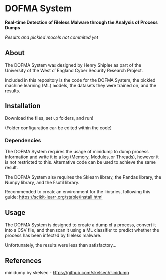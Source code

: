# DOFMA System
**Real-time Detection of Fileless Malware through the Analysis of Process Dumps**

*Results and pickled models not commited yet*

## About
The DOFMA System was designed by Henry Shiplee as part of the University of the West of England Cyber Security Research Project.

Included in this repository is the code for the DOFMA System, the pickled machine learning (ML) models, the datasets they were trained on, and the results.

## Installation
Download the files, set up folders, and run!

(Folder configuration can be edited within the code)

### Dependencies
The DOFMA System requires the usage of minidump to dump process information and write it to a log (Memory, Modules, or Threads), however it is not restricted to this. Alternative code can be used to achieve the same result.

The DOFMA System also requires the Sklearn library, the Pandas library, the Numpy library, and the Psutil library.

Recommended to create an environment for the libraries, following this guide: https://scikit-learn.org/stable/install.html

## Usage
The DOFMA System is designed to create a dump of a process, convert it into a CSV file, and then scan it using a ML classifier to predict whether the process has been infected by fileless malware.

Unfortunately, the results were less than satisfactory...

## References
minidump by skelsec - https://github.com/skelsec/minidump

